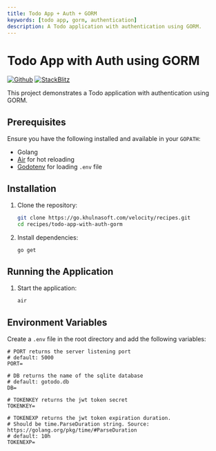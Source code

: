 ```yaml
---
title: Todo App + Auth + GORM
keywords: [todo app, gorm, authentication]
description: A Todo application with authentication using GORM.
---
```


# Todo App with Auth using GORM

[![Github](https://img.shields.io/static/v1?label=&message=Github&color=2ea44f&style=for-the-badge&logo=github)](https://go.khulnasoft.com/velocity/recipes/tree/master/todo-app-with-auth-gorm) [![StackBlitz](https://img.shields.io/static/v1?label=&message=StackBlitz&color=2ea44f&style=for-the-badge&logo=StackBlitz)](https://stackblitz.com/github/khulnasoft/recipes/tree/master/todo-app-with-auth-gorm)

This project demonstrates a Todo application with authentication using GORM.

## Prerequisites

Ensure you have the following installed and available in your `GOPATH`:

- Golang
- [Air](https://github.com/air-verse/air) for hot reloading
- [Godotenv](https://github.com/joho/godotenv) for loading `.env` file

## Installation

1. Clone the repository:
    ```sh
    git clone https://go.khulnasoft.com/velocity/recipes.git
    cd recipes/todo-app-with-auth-gorm
    ```

2. Install dependencies:
    ```sh
    go get
    ```

## Running the Application

1. Start the application:
    ```sh
    air
    ```

## Environment Variables

Create a `.env` file in the root directory and add the following variables:

```shell
# PORT returns the server listening port
# default: 5000
PORT=

# DB returns the name of the sqlite database
# default: gotodo.db
DB=

# TOKENKEY returns the jwt token secret
TOKENKEY=

# TOKENEXP returns the jwt token expiration duration.
# Should be time.ParseDuration string. Source: https://golang.org/pkg/time/#ParseDuration
# default: 10h
TOKENEXP=
```
